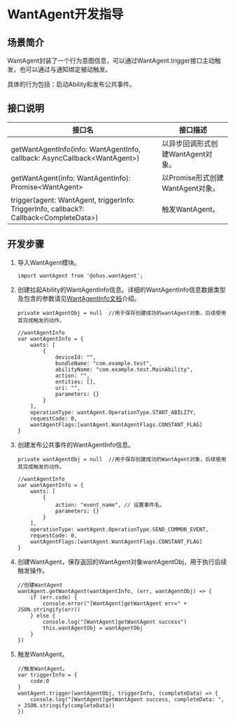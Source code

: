 # WantAgent开发指导
## 场景简介
WantAgent封装了一个行为意图信息，可以通过WantAgent.trigger接口主动触发，也可以通过与通知绑定被动触发。

具体的行为包括：启动Ability和发布公共事件。

## 接口说明
| 接口名                                                                                          | 接口描述 |
| ---------------------------------------------------------------------------------------------- | ----------- |
| getWantAgentInfo(info: WantAgentInfo, callback: AsyncCallback\<WantAgent\>) | 以异步回调形式创建WantAgent对象。 |
| getWantAgent(info: WantAgentInfo): Promise\<WantAgent\> | 以Promise形式创建WantAgent对象。 |
| trigger(agent: WantAgent, triggerInfo: TriggerInfo, callback?: Callback\<CompleteData\>) | 触发WantAgent。 |

## 开发步骤
1. 导入WantAgent模块。

   ```
   import wantAgent from '@ohos.wantAgent';
   ```
   
2. 创建拉起Ability的WantAgentInfo信息。详细的WantAgentInfo信息数据类型及包含的参数请见[WantAgentInfo文档](../reference/apis/js-apis-wantAgent.md#wantagentinfo)介绍。

   ```
   private wantAgentObj = null	//用于保存创建成功的wantAgent对象，后续使用其完成触发的动作。
   
   //wantAgentInfo
   var wantAgentInfo = {
       wants: [
           {
               deviceId: "",
               bundleName: "com.example.test",
               abilityName: "com.example.test.MainAbility",
               action: "",
               entities: [],
               uri: "",
               parameters: {}
           }
       ],
       operationType: wantAgent.OperationType.START_ABILITY,
       requestCode: 0,
       wantAgentFlags:[wantAgent.WantAgentFlags.CONSTANT_FLAG]
   }
   ```

3. 创建发布公共事件的WantAgentInfo信息。

   ```
   private wantAgentObj = null	//用于保存创建成功的WantAgent对象，后续使用其完成触发的动作。
   
   //wantAgentInfo
   var wantAgentInfo = {
       wants: [
           {
               action: "event_name", // 设置事件名。
               parameters: {}
           }
       ],
       operationType: wantAgent.OperationType.SEND_COMMON_EVENT,
       requestCode: 0,
       wantAgentFlags:[wantAgent.WantAgentFlags.CONSTANT_FLAG]
   }
   ```

4. 创建WantAgent，保存返回的WantAgent对象wantAgentObj，用于执行后续触发操作。

   ```
   //创建WantAgent
   wantAgent.getWantAgent(wantAgentInfo, (err, wantAgentObj) => {
       if (err.code) {
           console.error("[WantAgent]getWantAgent err=" + JSON.stringify(err))
       } else {
           console.log("[WantAgent]getWantAgent success")
           this.wantAgentObj = wantAgentObj
       }
   })
   ```

5. 触发WantAgent。

   ```
   //触发WantAgent。
   var triggerInfo = {
       code:0
   }
   wantAgent.trigger(wantAgentObj, triggerInfo, (completeData) => {
       console.log("[WantAgent]getWantAgent success, completeData: ",  + JSON.stringify(completeData))
   })
   ```
